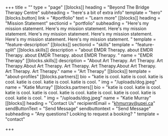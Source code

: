 +++
title = ""
type = "page"
[[blocks]]
heading = "Beyond The Bridge Therapy Centre"
subheading = "here's a bit of extra info"
template = "hero"
[blocks.button]
link = "#portfolio"
text = "Learn more"
[[blocks]]
heading = "Mission Statement"
sectionid = "portfolio"
subheading = "Here's my mission statement. Here's my mission statement. Here's my mission statement. Here's my mission statement. Here's my mission statement. Here's my mission statement. Here's my mission statement. "
template = "feature-description"
[[blocks]]
sectionid = "skills"
template = "feature-split"
[[blocks.skills]]
description = "about EMDR Therapy. about EMDR Therapy. about EMDR Therapy. about EMDR Therapy. "
name = "EMDR Therapy"
[[blocks.skills]]
description = "About Art Therapy. Art Therapy. Art Therapy.About Art Therapy. Art Therapy. Art Therapy.About Art Therapy. Art Therapy. Art Therapy."
name = "Art Therapy"
[[blocks]]
template = "about-profiles"
[[blocks.partners]]
bio = "katie is cool. katie is cool. katie is cool. katie is cool. katie is cool. katie is cool. "
img = "/uploads/dog.jpeg"
name = "Katie Murray"
[[blocks.partners]]
bio = "katie is cool. katie is cool. katie is cool. katie is cool. katie is cool. katie is cool. katie is cool. katie is cool. katie is cool. "
img = "/uploads/dog.jpeg"
name = "Katie Murray"
[[blocks]]
heading = "Contact Us"
recipientEmail = "khmurray@upei.ca"
sendButtonText = "Send Message"
sendbuttontext = "Send Message"
subheading = "Any questions? Looking to request a booking? "
template = "contact"

+++
